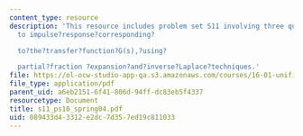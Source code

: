 ```yaml
---
content_type: resource
description: 'This resource includes problem set S11 involving three question relating
  to impulse?response?corresponding?

  to?the?transfer?function?G(s),?using?

  partial?fraction ?expansion?and?inverse?Laplace?techniques.'
file: https://ol-ocw-studio-app-qa.s3.amazonaws.com/courses/16-01-unified-engineering-i-ii-iii-iv-fall-2005-spring-2006/089433d43312e2dc7d357ed19c811033_s11_ps10_spring04.pdf
file_type: application/pdf
parent_uid: a6eb2151-6f41-806d-94ff-dc83eb5f4337
resourcetype: Document
title: s11_ps10_spring04.pdf
uid: 089433d4-3312-e2dc-7d35-7ed19c811033
---
```

